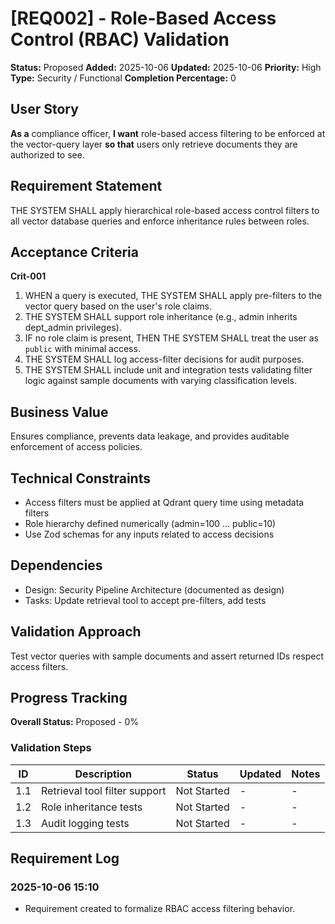 # [REQ002] - Role-Based Access Control (RBAC) Validation

**Status:** Proposed
**Added:** 2025-10-06
**Updated:** 2025-10-06
**Priority:** High
**Type:** Security / Functional
**Completion Percentage:** 0

## User Story

**As a** compliance officer, **I want** role-based access filtering to be enforced at the vector-query layer **so that** users only retrieve documents they are authorized to see.

## Requirement Statement

THE SYSTEM SHALL apply hierarchical role-based access control filters to all vector database queries and enforce inheritance rules between roles.

## Acceptance Criteria

**Crit-001**
1. WHEN a query is executed, THE SYSTEM SHALL apply pre-filters to the vector query based on the user's role claims.
2. THE SYSTEM SHALL support role inheritance (e.g., admin inherits dept_admin privileges).
3. IF no role claim is present, THEN THE SYSTEM SHALL treat the user as `public` with minimal access.
4. THE SYSTEM SHALL log access-filter decisions for audit purposes.
5. THE SYSTEM SHALL include unit and integration tests validating filter logic against sample documents with varying classification levels.

## Business Value

Ensures compliance, prevents data leakage, and provides auditable enforcement of access policies.

## Technical Constraints

- Access filters must be applied at Qdrant query time using metadata filters
- Role hierarchy defined numerically (admin=100 ... public=10)
- Use Zod schemas for any inputs related to access decisions

## Dependencies

- Design: Security Pipeline Architecture (documented as design)
- Tasks: Update retrieval tool to accept pre-filters, add tests

## Validation Approach

Test vector queries with sample documents and assert returned IDs respect access filters.

## Progress Tracking

**Overall Status:** Proposed - 0%

### Validation Steps

| ID | Description | Status | Updated | Notes |
|----|-------------|--------|---------|-------|
|1.1| Retrieval tool filter support | Not Started | - | - |
|1.2| Role inheritance tests | Not Started | - | - |
|1.3| Audit logging tests | Not Started | - | - |

## Requirement Log

### 2025-10-06 15:10
- Requirement created to formalize RBAC access filtering behavior.


